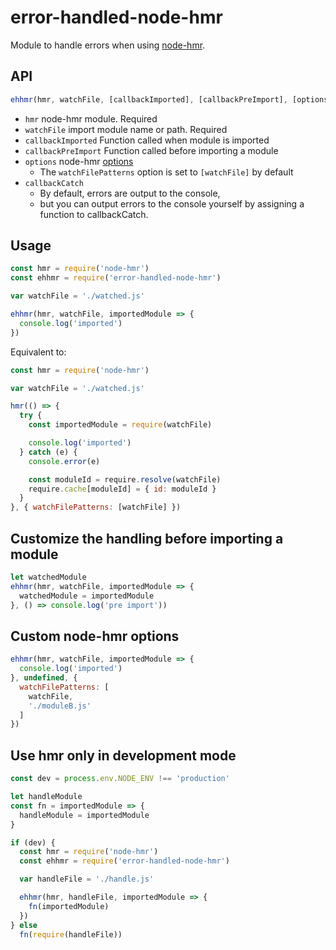 # error-handled-node-hmr

Module to handle errors when using [node-hmr](https://github.com/serhiinkh/node-hmr).

## API

```js
ehhmr(hmr, watchFile, [callbackImported], [callbackPreImport], [options], [callbackCatch])
```

- `hmr` node-hmr module. Required
- `watchFile` import module name or path. Required
- `callbackImported` Function called when module is imported
- `callbackPreImport` Function called before importing a module
- `options` node-hmr [options](https://github.com/serhiinkh/node-hmr#api)
  - The `watchFilePatterns` option is set to `[watchFile]` by default
- `callbackCatch`
  - By default, errors are output to the console,
  - but you can output errors to the console yourself by assigning a function to callbackCatch.

## Usage

```js
const hmr = require('node-hmr')
const ehhmr = require('error-handled-node-hmr')

var watchFile = './watched.js'

ehhmr(hmr, watchFile, importedModule => {
  console.log('imported')
})
```

Equivalent to:

```js
const hmr = require('node-hmr')

var watchFile = './watched.js'

hmr(() => {
  try {
    const importedModule = require(watchFile)

    console.log('imported')
  } catch (e) {
    console.error(e)

    const moduleId = require.resolve(watchFile)
    require.cache[moduleId] = { id: moduleId }
  }
}, { watchFilePatterns: [watchFile] })
```

## Customize the handling before importing a module

```js
let watchedModule
ehhmr(hmr, watchFile, importedModule => {
  watchedModule = importedModule
}, () => console.log('pre import'))
```

## Custom node-hmr options

```js
ehhmr(hmr, watchFile, importedModule => {
  console.log('imported')
}, undefined, {
  watchFilePatterns: [
    watchFile,
    './moduleB.js'
  ]
})
```

## Use hmr only in development mode

```js
const dev = process.env.NODE_ENV !== 'production'

let handleModule
const fn = importedModule => {
  handleModule = importedModule
}

if (dev) {
  const hmr = require('node-hmr')
  const ehhmr = require('error-handled-node-hmr')

  var handleFile = './handle.js'

  ehhmr(hmr, handleFile, importedModule => {
    fn(importedModule)
  })
} else
  fn(require(handleFile))
```
